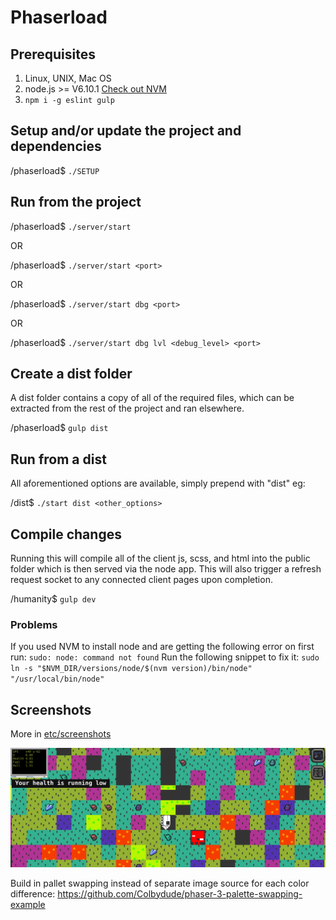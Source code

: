 # Phaserload

## Prerequisites

1. Linux, UNIX, Mac OS
2. node.js >= V6.10.1 [Check out NVM](https://github.com/creationix/nvm)
3. ```npm i -g eslint gulp```


## Setup and/or update the project and dependencies

/phaserload$ ```./SETUP```


## Run from the project

/phaserload$ ```./server/start```

OR

/phaserload$ ```./server/start <port>```

OR

/phaserload$ ```./server/start dbg <port>```

OR

/phaserload$ ```./server/start dbg lvl <debug_level> <port>```


## Create a dist folder

A dist folder contains a copy of all of the required files, which can be extracted from the rest of the project and ran elsewhere.

/phaserload$ ```gulp dist```


## Run from a dist

All aforementioned options are available, simply prepend with "dist" eg:

/dist$ ```./start dist <other_options>```


## Compile changes

Running this will compile all of the client js, scss, and html into the public folder which is then served via the node app. This will also trigger a refresh request socket to any connected client pages upon completion.

/humanity$ ```gulp dev```

### Problems

If you used NVM to install node and are getting the following error on first run: ```sudo: node: command not found```
Run the following snippet to fix it: ```sudo ln -s "$NVM_DIR/versions/node/$(nvm version)/bin/node" "/usr/local/bin/node"```


## Screenshots

More in [etc/screenshots](https://github.com/fatlard1993/phaserload/tree/master/etc/screenshots)

![game_play](./etc/screenshots/game_play.png)


Build in pallet swapping instead of separate image source for each color difference: https://github.com/Colbydude/phaser-3-palette-swapping-example